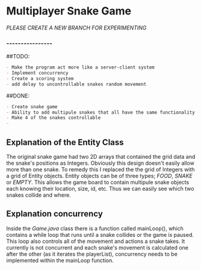 # Multiplayer Snake Game
*PLEASE CREATE A NEW BRANCH FOR EXPERIMENTING*


### ----------------

##TODO:
```markdown
- Make the program act more like a server-client system
- Implement concurrency
- Create a scoring system
- add delay to uncontrollable snakes random movement
```


##DONE:
```markdown
- Create snake game
- Ability to add multipule snakes that all have the same functionality
- Make 4 of the snakes controllable
- 
```



## Explanation of the Entity Class
The original snake game had two 2D arrays that contained the grid data and the snake's positions as Integers. Obviously this design doesn't easily allow more than one snake.
To remedy this I replaced the the grid of Integers with a grid of Entity objects. Entity objects can be of three types; *FOOD*, *SNAKE* or *EMPTY*. This allows the game board to contain multipule snake objects each knowing their location, size, id, etc. Thus we can easily see which two snakes collide and where.


## Explanation concurrency
Inside the *Game.java* class there is a function called mainLoop(), which contains a while loop that runs until a snake collides or the game is paused. This loop also controls all of the movement and actions a snake takes. It currently is not concurrent and each snake's movement is calculated one after the other (as it iterates the playerList), concurrency needs to be implemented within the mainLoop function.





